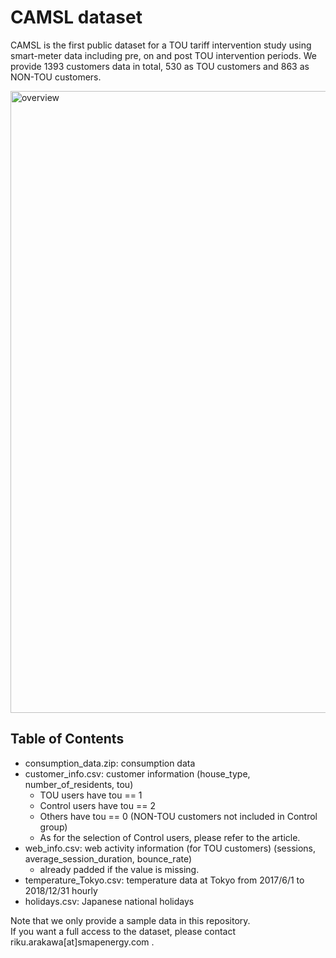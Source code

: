 # CAMSL dataset 

CAMSL is the first public dataset for a TOU tariff intervention study using smart-meter data including pre, on and post TOU intervention periods. 
We provide 1393 customers data in total, 530 as TOU customers and 863 as NON-TOU customers.

<img width="995" alt="overview" src="https://user-images.githubusercontent.com/12772049/55284843-8e1f9380-53b9-11e9-917f-ddf2a97096a0.png">

## Table of Contents
* consumption_data.zip: consumption data 
* customer_info.csv: customer information (house_type, number_of_residents, tou)
  * TOU users have tou == 1
  * Control users have tou == 2
  * Others have tou == 0 (NON-TOU customers not included in Control group)
  * As for the selection of Control users, please refer to the article.
* web_info.csv: web activity information (for TOU customers) (sessions, average_session_duration, bounce_rate)
  * already padded if the value is missing.
* temperature_Tokyo.csv: temperature data at Tokyo from 2017/6/1 to 2018/12/31 hourly
* holidays.csv: Japanese national holidays

Note that we only provide a sample data in this repository.    
If you want a full access to the dataset, please contact riku.arakawa[at]smapenergy.com .
